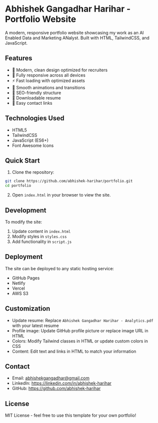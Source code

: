 # Abhishek Gangadhar Harihar - Portfolio Website

A modern, responsive portfolio website showcasing my work as an AI Enabled Data and Marketing ANalyst. Built with HTML, TailwindCSS, and JavaScript.

## Features

- 🎨 Modern, clean design optimized for recruiters
- 📱 Fully responsive across all devices
- ⚡ Fast loading with optimized assets
- 🔄 Smooth animations and transitions
- 🎯 SEO-friendly structure
- 📄 Downloadable resume
- 🔗 Easy contact links

## Technologies Used

- HTML5
- TailwindCSS
- JavaScript (ES6+)
- Font Awesome Icons

## Quick Start

1. Clone the repository:
```bash
git clone https://github.com/abhishek-harihar/portfolio.git
cd portfolio
```

2. Open `index.html` in your browser to view the site.

## Development

To modify the site:

1. Update content in `index.html`
2. Modify styles in `styles.css`
3. Add functionality in `script.js`

## Deployment

The site can be deployed to any static hosting service:

- GitHub Pages
- Netlify
- Vercel
- AWS S3

## Customization

- Update resume: Replace `Abhishek Gangadhar Harihar - Analytics.pdf` with your latest resume
- Profile image: Update GitHub profile picture or replace image URL in HTML
- Colors: Modify Tailwind classes in HTML or update custom colors in CSS
- Content: Edit text and links in HTML to match your information

## Contact

- Email: abhishekgangadhar@gmail.com
- LinkedIn: https://linkedin.com/in/abhishek-harihar
- GitHub: https://github.com/abhishek-harihar

## License

MIT License - feel free to use this template for your own portfolio! 
